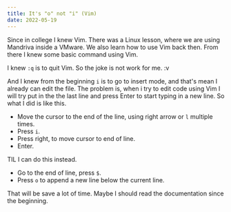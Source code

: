 ```yaml
---
title: It's "o" not "i" (Vim)
date: 2022-05-19
---
```


Since in college I knew Vim. There was a Linux lesson, where we are using Mandriva inside a VMware. We also learn how to use Vim back then. From there I knew some basic command using Vim. 

I knew `:q` is to quit Vim. So the joke is not work for me. :v

And I knew from the beginning `i` is to go to insert mode, and that's mean I already can edit the file. The problem is, when i try to edit code using Vim I will try put in the the last line and press Enter to start typing in a new line. So what I did is like this.

- Move the cursor to the end of the line, using right arrow or `l` multiple times.
- Press `i`.
- Press right, to move cursor to end of line.
- Enter.

TIL I can do this instead.

- Go to the end of line, press `$`.
- Press `o` to append a new line below the current line.

That will be save a lot of time. Maybe I should read the documentation since the beginning.
